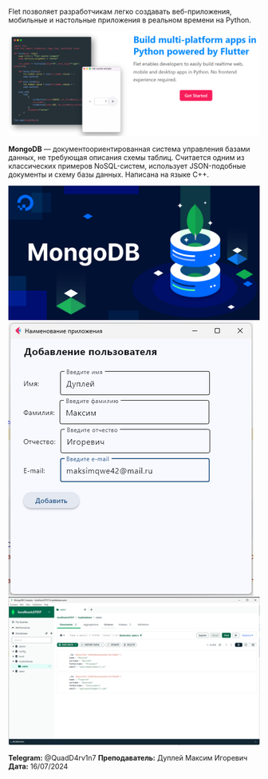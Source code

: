 Flet позволяет разработчикам легко создавать веб-приложения, мобильные и настольные приложения в реальном времени на Python.

![img.png](img/img.png)

**MongoDB** — документоориентированная система управления базами данных, не требующая описания схемы таблиц.
Считается одним из классических примеров NoSQL-систем, использует JSON-подобные документы и схему базы данных.
Написана на языке C++.

![img_1.png](img/img_1.png)
![img_2.png](img/img_2.png)
![img_3.png](img/img_3.png)

**Telegram:** @QuadD4rv1n7
**Преподаватель:** Дуплей Максим Игоревич
**Дата:** 16/07/2024
